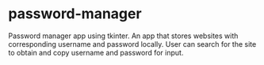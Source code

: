 # password-manager
Password manager app using tkinter.
An app that stores websites with corresponding username and password locally. User can search for the site to obtain and copy username and password for input. 
